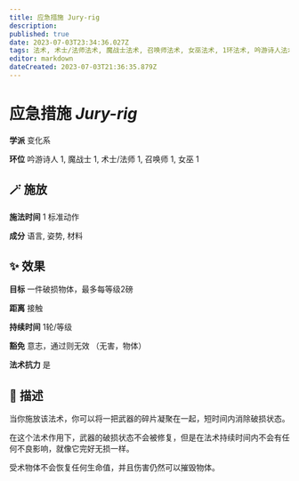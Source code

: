```yaml
---
title: 应急措施 Jury-rig
description: 
published: true
date: 2023-07-03T23:34:36.027Z
tags: 法术, 术士/法师法术, 魔战士法术, 召唤师法术, 女巫法术, 1环法术, 吟游诗人法术, 变化系
editor: markdown
dateCreated: 2023-07-03T21:36:35.879Z
---
```


# **应急措施** *Jury-rig*

**学派** 变化系 

**环位** 吟游诗人 1, 魔战士 1, 术士/法师 1, 召唤师 1, 女巫 1

## 🪄 施放

**施法时间** 1 标准动作

**成分** 语言, 姿势, 材料

## ✨ 效果 

**目标** 一件破损物体，最多每等级2磅 

**距离** 接触  

**持续时间** 1轮/等级 

**豁免** 意志，通过则无效 （无害，物体）

**法术抗力** 是

## 📖 描述

当你施放该法术，你可以将一把武器的碎片凝聚在一起，短时间内消除破损状态。

在这个法术作用下，武器的破损状态不会被修复，但是在法术持续时间内不会有任何不良影响，就像它完好无损一样。

受术物体不会恢复任何生命值，并且伤害仍然可以摧毁物体。
    